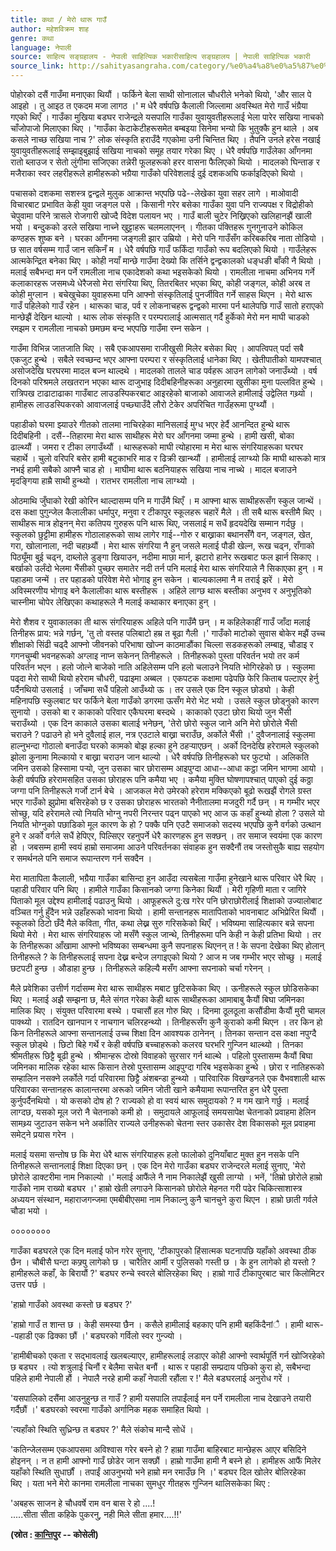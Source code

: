 ```yaml
---
title: कथा / मेरो थारू गाउँ
author: महेशविक्रम शाह
genre: कथा
language: नेपाली
source: साहित्य सङ्ग्रहालय - नेपाली साहित्यिक भकारीसाहित्य सङ्ग्रहालय | नेपाली साहित्यिक भकारी
source_link: http://sahityasangraha.com/category/%e0%a4%a8%e0%a5%87%e0%a4%aa%e0%a4%be%e0%a4%b2%e0%a5%80-%e0%a4%97%e0%a4%a6%e0%a5%8d%e0%a4%af/%e0%a4%a8%e0%a5%87%e0%a4%aa%e0%a4%be%e0%a4%b2%e0%a5%80-%e0%a4%95%e0%a4%a5%e0%a4%be/
---
```


पोहोरको दसैं गाउँमा मनाएका थियौं । फर्किने बेला साथी सोनालाल चौधरीले भनेको थियो, 'और साल पे आइहो । तु आइठ त एकदम मजा लागठ ।' म धेरै वर्षपछि कैलाली जिल्लामा अवस्थित मेरो गाउँ भंग्रैया गएको थिएँ । गाउँका मुखिया बडघर राजेन्द्रले यसपालि गाउँका युवायुवतीहरूलाई भेला पारेर सखिया नाचको चाँजोपाजो मिलाएका थिए । 'गाउँका केटाकेटीहरूसमेत बम्बइया सिनेमा भन्यो कि भुतुक्कै हुन थाले । अब कसले नाच्छ सखिया नाच ?' लोक संस्कृति हराउँदै गएकोमा उनी चिन्तित थिए । तैपनि उनले हरेस नखाई युवायुवतीहरूलाई सम्झाइबुझाई सखिया नाचको समूह तयार गरेका थिए । धेरै वर्षपछि गाउँलेका आँगनमा रातो ब्लाउज र सेतो लुंगीमा सजिएका तन्नेरी फूलहरूको हरर वासना फैलिएको थियो । मादलको घिन्ताङ र मजैराका स्वर लहरीहरूले हामीहरूको भग्रैया गाउँको परिवेशलाई दुई दशकअघि फर्काइदिएको थियो ।

पचासको दशकमा सशस्त्र द्वन्द्वले मुलुक आक्रान्त भएपछि पढे--लेखेका युवा सहर लागे । माओवादी विचारबाट प्रभावित केही युवा जङ्गल पसे । किसानी गरेर बसेका गाउँका युवा पनि राज्यपक्ष र विद्रोहीको चेपुवामा परिने त्रासले रोजगारी खोज्दै विदेश पलायन भए । गाउँ बाली चुटेर निख्रिएको खलिहानझैं खाली भयो । बन्दुकको डरले सखिया नाच्ने खुट्टाहरू चलमलाएनन् । गीतका पंक्तिहरू गुनगुनाउने कोकिल कण्ठहरू शुष्क बने । घरका आँगनमा जङ्गली झार उम्रियो । मेरो पनि गाउँसँग करिबकरिब नाता तोडियो । छ सात वर्षसम्म गाउँ जान सकिनँ म । धेरै वर्षपछि गाउँ फर्किंदा गाउँको रूप बदलिएको थियो । गाउँलेहरू आत्मकेन्द्रित बनेका थिए । कोही नयाँ मान्छे गाउँमा देख्यो कि तर्सिने द्वन्द्वकालको धङ्धङी बाँकी नै थियो । मलाई सबैभन्दा मन पर्ने रामलीला नाच एकादेशको कथा भइसकेको थियो । रामलीला नाचमा अभिनय गर्ने कलाकारहरू जसमध्ये धेरैजसो मेरा संगरिया थिए, तितरबितर भएका थिए, कोही जङ्गल, कोही अरब त कोही मुग्लान । बचेखुचेका युवाहरूमा पनि आफ्नो संस्कृतिलाई पुनर्जीवित गर्ने साहस थिएन । मेरो थारू गाउँ पहिलेको गाउँ रहेन । थारूका चाड, पर्व र लोकनाचहरू द्वन्द्वको मारमा पर्न थालेपछि गाउँ सातो हराएको मान्छेझैं देखिन थाल्यो । थारू लोक संस्कृति र परम्परालाई आत्मसात् गर्दै हुर्केको मेरो मन माघी चाडको रमझम र रामलीला नाचको छमछम बन्द भएपछि गाउँमा रम्न सकेन ।

गाउँमा विभिन्न जातजाति थिए । सबै एकआपसमा राजीखुसी मिलेर बसेका थिए । आपत्विपत् पर्दा सबै एकजुट हुन्थे । सबैले स्वच्छन्द भएर आफ्ना परम्परा र संस्कृतिलाई धानेका थिए । खेतीपातीको यामपश्चात् असोजदेखि घरघरमा मादल बज्न थाल्दथे । मादलको तालले चाड पर्वहरू आउन लागेको जनाउँथ्यो । वर्ष दिनको परिश्रमले लखतरान भएका थारू दाजुभाइ दिदीबहिनीहरूका अनुहारमा खुसीका मुना पल्लवित हुन्थे । रात्रिपख टाढाटाढाका गाउँबाट लाउडस्पिकरबाट आइरहेको बाजाको आवाजले हामीलाई उद्वेलित गथ्र्यो । हामीहरू लाउडस्पिकरको आवाजलाई पच्छ्याउँदै लौरो टेकेर अपरिचित गाउँहरूमा पुग्थ्यौं ।

पहाडीको घरमा झ्याउरे गीतको तालमा नाचिरहेका मानिसलाई मुग्ध भएर हेर्दै आनन्दित हुन्थे थारू दिदीबहिनी । दसैं--तिहारमा मेरा थारू साथीहरू मेरो घर आँगनमा जम्मा हुन्थे । हामी खसी, बोका ढाल्थ्यौं । जमरा र टीका लगाउँथ्यौं । थारूहरूको माघी त्योहारमा म मेरा थारू संगरियाहरूका घरघर चहार्थे । चुलो वरिपरि बसेर हामी बटुकाभरि माड र ढिक्री खान्थ्यौं । हामीलाई लाग्थ्यो कि माघी थारूको मात्र नभई हामी सबैको आफ्नै चाड हो । माघीमा थारू बठनियाहरू सखिया नाच नाच्थे । मादल बजाउने मृदङ्गिया हाम्रै साथी हुन्थ्यो । रातभर रामलीला नाच लाग्थ्यो ।

ओठमाथि जुँघाको रेखी कोरिन थाल्दासम्म पनि म गाउँमै थिएँ । म आफ्ना थारू साथीहरूसँग स्कुल जान्थें । दस कक्षा पुगुन्जेल कैलालीका धर्मापुर, मनुवा र टीकापुर स्कूलहरू चहारें मैले । ती सबै थारू बस्तीमै थिए । साथीहरू मात्र होइनन् मेरा कतिपय गुरुहरू पनि थारू थिए, जसलाई म सधैं हृदयदेखि सम्मान गर्दछु । स्कुलको छुट्टीमा हामीहरू गोठालाहरूको साथ लागेर गाई--गोरु र बाख्राका बथानसँंगै वन, जङ्गल, खेत, गरा, खोलानाला, नदी चहाथ्र्यौं । मेरा थारू संगरिया नै हुन् जसले मलाई पौडी खेल्न, रूख चढ्न, राँगाको पिठ्यूँमा बुई चढ्न, दाब्लोले डुङ्गा खियाउन, नदीमा माछा मार्न, झटारो हानेर रूखबाट फल झार्न सिकाए । बर्खाको उर्लंदो भेलमा भैंसीको पुच्छर समातेर नदी तर्न पनि मलाई मेरा थारू संगरियाले नै सिकाएका हुन् । म पहाडमा जन्में । तर पहाडको परिवेश मेरो भोगाइ हुन सकेन । बाल्यकालमा नै म तराई झरें । मेरो अविस्मरणीय भोगाइ बने कैलालीका थारू बस्तीहरू । अहिले लाग्छ थारू बस्तीका अनुभव र अनुभूतिको चास्नीमा चोपेर लेखिएका कथाहरूले नै मलाई कथाकार बनाएका हुन् ।

मेरो शैशव र युवाकालका ती थारू संगरियाहरू अहिले पनि गाउँमै छन् । म कहिलेकाहीं गाउँ जाँदा मलाई तिनीहरू प्राय: भन्ने गर्छन्, 'तु तो वस्तह पलिबाटो हम्र त बूढा गैली ।' गाउँको माटोको सुवास बोकेर मझैं उच्च शीक्षाको सिंढी चढ्दै आफ्नो जीवनको परिभाषा खोज्न काठमाडौंका चिल्ला सडकहरूको लम्बाइ, चौडाइ र गगनचुम्बी भवनहरूको अग्लाइ नाप्न सकेनन् तिनीहरूले । तिनीहरूको पुस्ता परिवर्तन भयो तर कर्म परिवर्तन भएन । हलो जोत्ने बाजेको नाति अहिलेसम्म पनि हलो चलाउने नियति भोगिरहेको छ । स्कुलमा पढ्दा मेरो साथी थियो हरेराम चौधरी, पढाइमा अब्बल । एकपटक कक्षामा पढेपछि फेरि किताब पल्टाएर हेर्नु पर्दैनथियो उसलाई । जाँचमा सधैं पहिलो आउँथ्यो ऊ । तर उसले एक दिन स्कूल छोड्यो । केही महिनापछि स्कुलबाट घर फर्किने बेला गाउँको डगरमा ऊसँग मेरो भेट भयो । उसले स्कुल छोड्नुको कारण सुनायो । उसको बा र काकाको परिवार एकैघरमा बस्दथे । काकाको एउटा छोरा थियो जुन भैंसी चराउँथ्यो । एक दिन काकाले उसका बालाई भनेछन्, 'तेरो छोरो स्कुल जाने अनि मेरो छोरोले भैंसी चराउने ? पढाउने हो भने दुवैलाई हाल, नत्र एउटाले बाख्रा चराउँछ, अर्कोले भैंसी ।' दुवैजनालाई स्कुलमा हाल्नुभन्दा गोठालो बनाउँदा घरको कामको बोझ हल्का हुने ठहर्‍याएछन् । अर्को दिनदेखि हरेरामले स्कुलको झोला कुनामा मिल्कायो र बाख्रा चराउन जान थाल्यो । धेरै वर्षपछि तिनीहरूको घर फुट्यो । अलिकति जमिन उसको हिस्सामा पर्‍यो, जुन उसका चार छोरासम्म आइपुग्दा आधा--आधा कट्ठा जमिन भागमा आयो । केही वर्षपछि हरेरामसहित उसका छोराहरू पनि कमैया भए । कमैया मुक्ति घोषणापश्चात् पाएको दुई कठ्ठा जग्गा पनि तिनीहरूले गर्जो टार्न बेचे । आजकल मेरो उमेरको हरेराम मक्किएको बूढो रूखझैं रोगले ग्रस्त भएर गाउँको झुप्रोमा बसिरहेको छ र उसका छोराहरू भारतको नैनीतालमा मजदुरी गर्दै छन् । म गम्भीर भएर सोच्छु, यदि हरेरामले त्यो नियति भोग्नु नपरी निरन्तर पढ्न पाएको भए आज ऊ कहाँ हुन्थ्यो होला ? उसले यो नियति भोग्नुको पछाडिको मूल कारण के हो ? पक्कै पनि एउटै समाजको सदस्य भएपछि कुनै वर्गको उत्थान हुने र अर्को वर्गले सधैं हेपिएर, पिल्सिएर रहनुपर्ने धेरै कारणहरू हुन सक्छन् । तर समाज स्वयंमा एक कारण हो । जबसम्म हामी स्वयं हाम्रो समाजमा आउने परिवर्तनका संवाहक हुन सक्दैनौं तब जस्तोसुकै बाह्य सहयोग र समर्थनले पनि समाज रूपान्तरण गर्न सक्दैन ।

मेरा मातापिता कैलाली, भग्रैया गाउँका बासिन्दा हुन आउँदा त्यसबेला गाउँमा हुनेखाने थारू परिवार धेरै थिए । पहाडी परिवार पनि थिए । हामीले गाउँका किसानको जग्गा किनेका थियौं । मेरी गृहिणी माता र जागिरे पिताको मूल उद्देश्य हामीलाई पढाउनु थियो । आफूहरूले दु:ख गरेर पनि छोराछोरीलाई शिक्षाको उज्यालोबाट वञ्चित गर्नु हुँदैन भन्ने उहाँहरूको भावना थियो । हामी सन्तानहरू मातापिताको भावनाबाट अभिप्रेरित थियौं । स्कूलको ठिटो छँदै मैले कविता, गीत, कथा लेख्न सुरु गरिसकेको थिएँ । भविष्यमा साहित्यकार बन्ने सपना थियो मेरो । मेरा थारू संगरियाहरू जो मसँगै स्कुल जान्थे, तिनीहरूमा पनि केही न केही प्रतिभा थियो । तर के तिनीहरूका आँखामा आफ्नो भविष्यका सम्बन्धमा कुनै सपनाहरू थिएनन् त ! के सपना देखेका थिए होलान् तिनीहरूले ? के तिनीहरूलाई सपना देख्न बन्देज लगाइएको थियो ? आज म जब गम्भीर भएर सोच्छु । मलाई छटपटी हुन्छ । औडाहा हुन्छ । तिनीहरूले कहिल्यै मसँग आफ्ना सपनाको चर्चा गरेनन् ।

मैले प्रवेशिका उत्तीर्ण गर्दासम्म मेरा थारू साथीहरू मबाट छुटिसकेका थिए । ऊनीहरूले स्कुल छोडिसकेका थिए । मलाई अझै सम्झना छ, मैले संगत गरेका केही थारू साथीहरूका आमाबाबु कैयौं बिघा जमिनका मालिक थिए । संयुक्त परिवारमा बस्थे । पचासौं हल गोरु थिए । दिनमा ठूलठूला कसौंडीमा कैयौं मुरी चामल पाक्थ्यो । रातदिन खानपान र नाचगान चलिरहन्थ्यो । तिनीहरूसँग कुनै कुराको कमी थिएन । तर किन हो किन तिनीहरूले आफ्ना सन्तानलाई उच्च शिक्षा दिन आवश्यक ठानेनन् । तिनका सन्तान दस कक्षा नपुग्दै स्कुल छोड्थे । छिटो बिहे गर्थे र केही वर्षपछि बच्चाहरूको कलरव घरभरि गुन्जिन थाल्थ्यो । तिनका श्रीमतीहरू छिट्टै बूढी हुन्थे । श्रीमान्हरू दोस्रो विवाहको सुरसार गर्न थाल्थे । पहिलो पुस्तासम्म कैयौं बिघा जमिनका मालिक रहेका थारू किसान तेस्रो पुस्तासम्म आइपुग्दा गरिब भइसकेका हुन्थे । छोरा र नातिहरूको सम्हालिन नसक्ने लर्कोले गर्दा परिवारमा छिट्टै अंशबन्डा हुन्थ्यो । पारिवारिक विखण्डनले एक वैभवशाली थारू परिवारका सन्तानहरू कालान्तरमा अरूको जमिन जोती खाने कमैयामा रूपान्तरित हुन धेरै पुस्ता कुर्नुपर्दैनथियो । यो कसको दोष हो ? राज्यको हो वा स्वयं थारू समुदायको ? म गम खाने गर्छु । मलाई लाग्दछ, यसको मूल जरो नै चेतनाको कमी हो । समुदायले आफूलाई समयसापेक्ष चेतनाको प्रवाहमा हेलिन सामथ्र्य जुटाउन सकेन भने अर्कातिर राज्यले उनीहरूको चेतना स्तर उकासेर देश विकासको मूल प्रवाहमा समेट्ने प्रयास गरेन ।

मलाई यसमा सन्तोष छ कि मेरा धेरै थारू संगरियाहरू हलो फालोको दुनियाँबाट मुक्त हुन नसके पनि तिनीहरूले सन्तानलाई शिक्षा दिएका छन् । एक दिन मेरो गाउँका बडघर राजेन्दरले मलाई सुनाए, 'मेरो छोरोले डाक्टरीमा नाम निकाल्यो ।' मलाई आफैंले नै नाम निकालेझैं खुसी लाग्यो । भनें, 'तिम्रो छोरोले हाम्रो गाउँको नाम राख्यो बडघर ।' हाम्रो खेती लगाउने किसानको छोरोले मेहनत गरी पढेर चिकित्साशास्त्र अध्ययन संस्थान, महाराजगन्जमा एमबीबीएसमा नाम निकाल्नु कुनै चानचुने कुरा थिएन । हाम्रो छाती गर्वले चौडा भयो ।

००००००००

गाउँका बडघरले एक दिन मलाई फोन गरेर सुनाए, 'टीकापुरको हिंसात्मक घटनापछि यहाँको अवस्था ठीक छैन । चौबीसै घन्टा कफ्र्यु लागेको छ । चारैतिर आर्मी र पुलिसको गस्ती छ । के हुन लागेको हो यस्तो ? हामीहरूले कहाँ, के बिरायौं ?' बडघर रुन्चे स्वरले बोलिरहेका थिए । हाम्रो गाउँ टीकापुरबाट चार किलोमिटर उत्तर पर्छ ।

'हाम्रो गाउँको अवस्था कस्तो छ बडघर ?'

'हाम्रो गाउँ त शान्त छ । केही समस्या छैन । कसैले हामीलाई बहकाए पनि हामी बहकिंदैनांै । हामी थारू--पहाडी एक ढिक्का छौं ।' बडघरको गर्विलो स्वर गुन्ज्यो ।

'हामीबीचको एकता र सद्भावलाई खलबल्याएर, हामीहरूलाई लडाएर कोही आफ्नो स्वार्थपूर्ति गर्न खोजिरहेको छ बडघर । त्यो शत्रुलाई चिनौं र बेलैमा सचेत बनौं । थारू र पहाडी सम्प्रदाय पछिको कुरा हो, सबैभन्दा पहिले हामी नेपाली हौं । नेपालै नरहे हामी कहाँ नेपाली रहौंला र !' मैले बडघरलाई अनुरोध गरें ।

'यसपालिको दसैंमा आउनुहुन्छ त गाउँ ? हामी यसपालि तपाईंलाई मन पर्ने रामलीला नाच देखाउने तयारी गर्दैछौं ।' बडघरको स्वरमा गाउँको अर्गानिक महक समाहित थियो ।

'त्यहाँको स्थिति सुध्रिन्छ त बडघर ?' मैले संकोच मान्दै सोधें ।

'कतिन्जेलसम्म एकआपसमा अविश्वास गरेर बस्ने हो ? हाम्रा गाउँमा बाहिरबाट मान्छेहरू आएर बसिदिने होइनन् । न त हामी आफ्नो गाउँ छोडेर जान सक्छौं । हाम्रो गाउँमा हामी नै बस्ने हो । हामीहरू आफैं मिलेर यहाँको स्थिति सुधार्छौं । तपाईं आउनुभयो भने हाम्रो मन रमाउँछ नि ।' बडघर दिल खोलेर बोलिरहेका थिए । यता भने मेरो कानमा रामलीला नाचका सुमधुर गीतहरू गुन्जिन थालिसकेका थिए :

'अबहरू साजन हे चौधवर्षे राम वन बास रे हो ....!  
.....सीता सीता कहिके पुकरनु, नही मिले सीता हमार....!!'

**(स्रोत : [कान्ति](https://www.kantipurdaily.com/koseli/)पुर -- कोसेली)**
